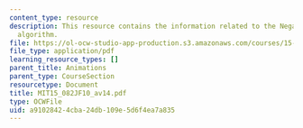 ```yaml
---
content_type: resource
description: This resource contains the information related to the Negative cycle
  algorithm.
file: https://ol-ocw-studio-app-production.s3.amazonaws.com/courses/15-082j-network-optimization-fall-2010/a91028424cba24db109e5d6f4ea7a835_MIT15_082JF10_av14.pdf
file_type: application/pdf
learning_resource_types: []
parent_title: Animations
parent_type: CourseSection
resourcetype: Document
title: MIT15_082JF10_av14.pdf
type: OCWFile
uid: a9102842-4cba-24db-109e-5d6f4ea7a835
---
```

